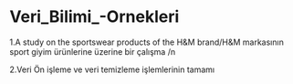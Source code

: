 # Veri_Bilimi_-Ornekleri

1.A study on the sportswear products of the H&M brand/H&M markasının sport giyim ürünlerine üzerine bir çalışma /n 

2.Veri Ön işleme ve veri temizleme işlemlerinin tamamı

